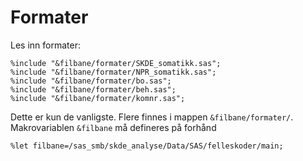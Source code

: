 # Formater

Les inn formater:

```sas
%include "&filbane/formater/SKDE_somatikk.sas";
%include "&filbane/formater/NPR_somatikk.sas";
%include "&filbane/formater/bo.sas";
%include "&filbane/formater/beh.sas";
%include "&filbane/formater/komnr.sas";
```

Dette er kun de vanligste. Flere finnes i mappen `&filbane/formater/`. Makrovariablen `&filbane` må defineres på forhånd
```sas
%let filbane=/sas_smb/skde_analyse/Data/SAS/felleskoder/main;
```
